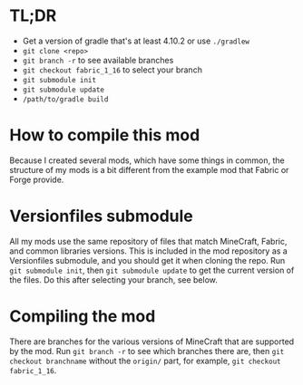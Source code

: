 # TL;DR

- Get a version of gradle that's at least 4.10.2 or use `./gradlew`
- `git clone <repo>`
- `git branch -r`  to see available branches
- `git checkout fabric_1_16` to select your branch
- `git submodule init`
- `git submodule update`
- `/path/to/gradle build`

# How to compile this mod

Because I created several mods, which have some things in common, the structure of my mods is a bit different from the example mod that Fabric or Forge provide.


# Versionfiles submodule

All my mods use the same repository of files that match MineCraft, Fabric, and common libraries versions. This is included in the mod repository as a Versionfiles submodule, and you should get it when cloning the repo. Run `git submodule init`, then `git submodule update` to get the current version of the files. Do this after selecting your branch, see below.

# Compiling the mod

There are branches for the various versions of MineCraft that are supported by the mod. Run `git branch -r` to see which branches there are, then `git checkout branchname` without the `origin/` part, for example, `git checkout fabric_1_16`.


